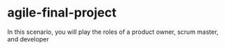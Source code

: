 # agile-final-project
In this scenario, you will play the roles of a product owner, scrum master, and developer
